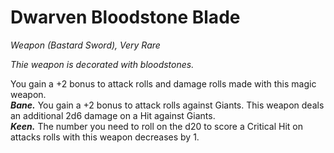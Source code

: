 # Dwarven Bloodstone Blade
*Weapon (Bastard Sword), Very Rare*

*Thie weapon is decorated with bloodstones.*

You gain a +2 bonus to attack rolls and damage rolls made with this magic weapon.  
***Bane.*** You gain a +2 bonus to attack rolls against Giants. This weapon deals an additional 2d6 damage on a Hit against Giants.  
***Keen.*** The number you need to roll on the d20 to score a Critical Hit on attacks rolls with this weapon decreases by 1.  